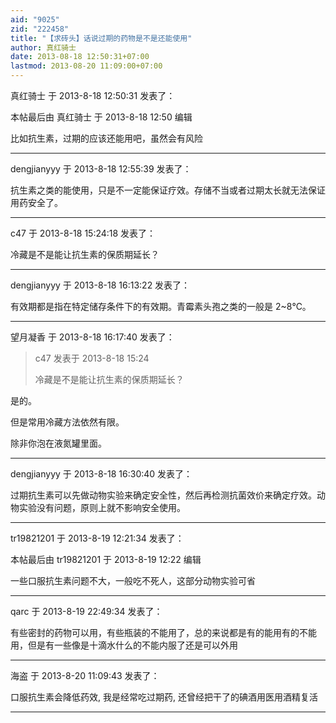 ```yaml
---
aid: "9025"
zid: "222458"
title: "【求砖头】话说过期的药物是不是还能使用"
author: 真红骑士
date: 2013-08-18 12:50:31+07:00
lastmod: 2013-08-20 11:09:00+07:00
---
```


真红骑士 于 2013-8-18 12:50:31 发表了：

本帖最后由 真红骑士 于 2013-8-18 12:50 编辑

比如抗生素，过期的应该还能用吧，虽然会有风险

---

dengjianyyy 于 2013-8-18 12:55:39 发表了：

抗生素之类的能使用，只是不一定能保证疗效。存储不当或者过期太长就无法保证用药安全了。

---

c47 于 2013-8-18 15:24:18 发表了：

冷藏是不是能让抗生素的保质期延长？

---

dengjianyyy 于 2013-8-18 16:13:22 发表了：

有效期都是指在特定储存条件下的有效期。青霉素头孢之类的一般是 2~8℃。

---

望月凝香 于 2013-8-18 16:17:40 发表了：

> c47 发表于 2013-8-18 15:24
>
> 冷藏是不是能让抗生素的保质期延长？

是的。

但是常用冷藏方法依然有限。

除非你泡在液氮罐里面。

---

dengjianyyy 于 2013-8-18 16:30:40 发表了：

过期抗生素可以先做动物实验来确定安全性，然后再检测抗菌效价来确定疗效。动物实验没有问题，原则上就不影响安全使用。

---

tr19821201 于 2013-8-19 12:21:34 发表了：

本帖最后由 tr19821201 于 2013-8-19 12:22 编辑

一些口服抗生素问题不大，一般吃不死人，这部分动物实验可省

---

qarc 于 2013-8-19 22:49:34 发表了：

有些密封的药物可以用，有些瓶装的不能用了，总的来说都是有的能用有的不能用，但是有一些像是十滴水什么的不能内服了还是可以外用

---

海盗 于 2013-8-20 11:09:43 发表了：

口服抗生素会降低药效, 我是经常吃过期药, 还曾经把干了的碘酒用医用酒精复活

---
